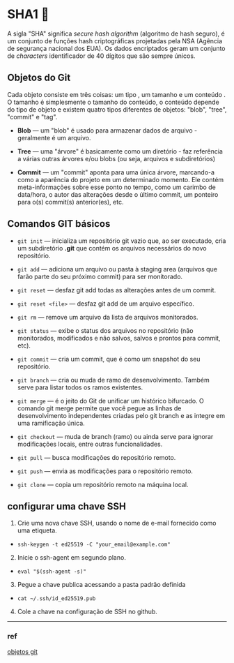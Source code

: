 # SHA1 🌙

A sigla "SHA" significa *secure hash algorithm* (algoritmo de hash seguro), é um conjunto de funções hash criptográficas projetadas pela NSA (Agência de segurança nacional dos EUA). 
Os dados encriptados geram um conjunto de *characters* identificador de 40 dígitos que são sempre únicos.

## Objetos do Git

Cada objeto consiste em três coisas: um tipo , um tamanho e um conteúdo . O tamanho é simplesmente o tamanho do conteúdo, o conteúdo depende do tipo de objeto e existem quatro tipos diferentes de objetos: "blob", "tree", "commit" e "tag".

- **Blob** — um "blob" é usado para armazenar dados de arquivo - geralmente é um arquivo.

- **Tree** — uma "árvore" é basicamente como um diretório - faz referência a várias outras árvores e/ou blobs (ou seja, arquivos e subdiretórios)

- **Commit** — um "commit" aponta para uma única árvore, marcando-a como a aparência do projeto em um determinado momento. Ele contém meta-informações sobre esse ponto no tempo, como um carimbo de data/hora, o autor das alterações desde o último commit, um ponteiro para o(s) commit(s) anterior(es), etc.

## Comandos GIT básicos

* `git init` —  inicializa um repositório git vazio que, ao ser executado, cria um subdiretório **.git** que contém os arquivos necessários do novo repositório.

* `git add` —  adiciona um arquivo ou pasta à staging area (arquivos que farão parte do seu próximo commit) para ser monitorado.

* `git reset` — desfaz git add todas as alterações antes de um commit.

* `git reset <file>` — desfaz git add de um arquivo específico. 

* `git rm` — remove um arquivo da lista de arquivos monitorados.

* `git status` — exibe o status dos arquivos no repositório (não monitorados, modificados e não salvos, salvos e prontos para commit, etc).

* `git commit` — cria um commit, que é como um snapshot do seu repositório.

* `git branch` — cria ou muda de ramo de desenvolvimento. Também serve para listar todos os ramos existentes.

* `git merge` — é o jeito do Git de unificar um histórico bifurcado. O comando git merge permite que você pegue as linhas de desenvolvimento independentes criadas pelo git branch e as integre em uma ramificação única.

* `git checkout` — muda de branch (ramo) ou ainda serve para ignorar modificações locais, entre outras funcionalidades.

* `git pull` — busca modificações do repositório remoto.

* `git push` — envia as modificações para o repositório remoto.

* `git clone` — copia um repositório remoto na máquina local.

## configurar uma chave SSH

1. Crie uma nova chave SSH, usando o nome de e-mail fornecido como uma etiqueta.
  * `ssh-keygen -t ed25519 -C "your_email@example.com"`

2. Inicie o ssh-agent em segundo plano.
  * `eval "$(ssh-agent -s)"`

3. Pegue a chave publica acessando a pasta padrão definida
  * `cat ~/.ssh/id_ed25519.pub`

4. Cole a chave na configuração de SSH no github.

___
### ref
[objetos git](http://shafiul.github.io/gitbook/1_the_git_object_model.html) 
